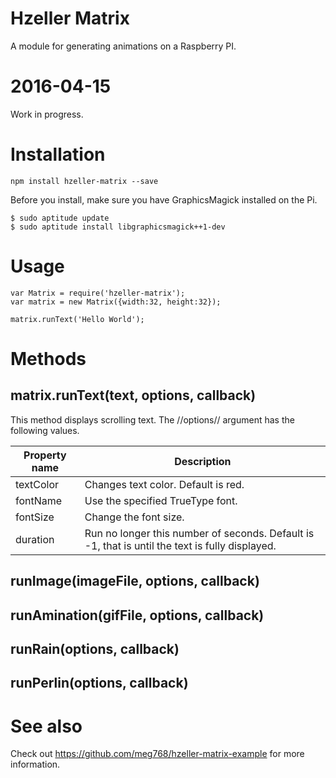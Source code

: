 # Hzeller Matrix
A module for generating animations on a Raspberry PI.

# 2016-04-15
Work in progress.


# Installation
	npm install hzeller-matrix --save

Before you install, make sure you have GraphicsMagick installed on the Pi.

	$ sudo aptitude update
	$ sudo aptitude install libgraphicsmagick++1-dev

# Usage

	var Matrix = require('hzeller-matrix');
	var matrix = new Matrix({width:32, height:32});

	matrix.runText('Hello World');
	
# Methods

## matrix.runText(text, options, callback)
	
This method displays scrolling text. The //options// argument
has the following values.


Property name | Description
------------- | -------------
textColor     | Changes text color. Default is red.
fontName      | Use the specified TrueType font.
fontSize      | Change the font size.
duration      | Run  no longer this number of seconds. Default is -1, that is until the text is fully displayed.

	
	
## runImage(imageFile, options, callback)
## runAmination(gifFile, options, callback)
## runRain(options, callback)
## runPerlin(options, callback)
	
# See also

Check out https://github.com/meg768/hzeller-matrix-example for more information.
